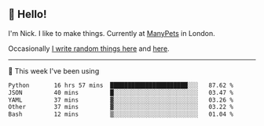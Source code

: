 ## 👋 Hello! 

I'm Nick. I like to make things. Currently at [ManyPets](https://manypets.com) in London.

Occasionally [I write random things here](https://nicksnell.com) and [here](https://twitter.com/nicksnell).

-------

🚀 This week I've been using

<!--START_SECTION:waka-->

```txt
Python       16 hrs 57 mins  ██████████████████████░░░   87.62 %
JSON         40 mins         █░░░░░░░░░░░░░░░░░░░░░░░░   03.47 %
YAML         37 mins         ▓░░░░░░░░░░░░░░░░░░░░░░░░   03.26 %
Other        37 mins         ▓░░░░░░░░░░░░░░░░░░░░░░░░   03.22 %
Bash         12 mins         ▒░░░░░░░░░░░░░░░░░░░░░░░░   01.04 %
```

<!--END_SECTION:waka-->
